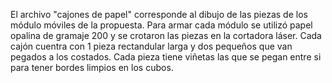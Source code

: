 El archivo "cajones de papel" corresponde al dibujo de las piezas de los módulo móviles de la propuesta. 
Para armar cada módulo se utilizó papel opalina de gramaje 200 y se crotaron las piezas en la cortadora láser.
Cada cajón cuentra con 1 pieza rectandular larga y dos pequeños que van pegados a los costados. Cada pieza tiene viñetas las que se pegan entre si para tener bordes limpios en los cubos.
